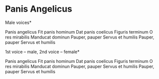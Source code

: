 # Panis Angelicus

Male voices*

Panis angelicus
Fit panis hominum
Dat panis coelicus
Figuris terminum
O res mirabilis
Manducat dominun
Pauper, pauper
Servus et humilis
Pauper, pauper
Servus et humilis

1st voice – male, 2nd voice – female*

Panis angelicus
Fit panis hominum
Dat panis coelicus
Figuris terminum
O res mirabilis
Manducat dominun
Pauper, pauper
Servus et humilis
Pauper, pauper
Servus et humilis
